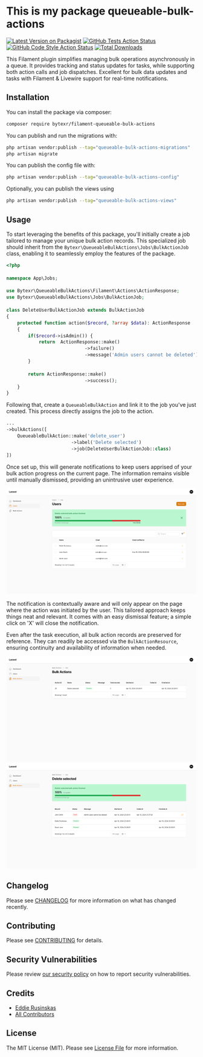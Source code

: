 # This is my package queueable-bulk-actions

[![Latest Version on Packagist](https://img.shields.io/packagist/v/bytexr/filament-queueable-bulk-actions.svg?style=flat-square)](https://packagist.org/packages/bytexr/queueable-bulk-actions)
[![GitHub Tests Action Status](https://img.shields.io/github/actions/workflow/status/bytexr/filament-queueable-bulk-actions/run-tests.yml?branch=main&label=tests&style=flat-square)](https://github.com/bytexr/queueable-bulk-actions/actions?query=workflow%3Arun-tests+branch%3Amain)
[![GitHub Code Style Action Status](https://img.shields.io/github/actions/workflow/status/bytexr/filament-queueable-bulk-actions/fix-php-code-styling.yml?branch=main&label=code%20style&style=flat-square)](https://github.com/bytexr/queueable-bulk-actions/actions?query=workflow%3A"Fix+PHP+code+styling"+branch%3Amain)
[![Total Downloads](https://img.shields.io/packagist/dt/bytexr/filament-queueable-bulk-actions.svg?style=flat-square)](https://packagist.org/packages/bytexr/queueable-bulk-actions)


This Filament plugin simplifies managing bulk operations asynchronously in a queue. It provides tracking and status updates for tasks, while supporting both action calls and job dispatches. Excellent for bulk data updates and tasks with Filament & Livewire support for real-time notifications.

## Installation

You can install the package via composer:

```bash
composer require bytexr/filament-queueable-bulk-actions
```

You can publish and run the migrations with:

```bash
php artisan vendor:publish --tag="queueable-bulk-actions-migrations"
php artisan migrate
```

You can publish the config file with:

```bash
php artisan vendor:publish --tag="queueable-bulk-actions-config"
```

Optionally, you can publish the views using

```bash
php artisan vendor:publish --tag="queueable-bulk-actions-views"
```


## Usage

To start leveraging the benefits of this package, you'll initially create a job tailored to manage your unique bulk action records. This specialized job should inherit from the `Bytexr\QueueableBulkActions\Jobs\BulkActionJob` class, enabling it to seamlessly employ the features of the package.
```php
<?php

namespace App\Jobs;

use Bytexr\QueueableBulkActions\Filament\Actions\ActionResponse;
use Bytexr\QueueableBulkActions\Jobs\BulkActionJob;

class DeleteUserBulkActionJob extends BulkActionJob
{
    protected function action($record, ?array $data): ActionResponse
    {
        if($record->isAdmin()) {
            return  ActionResponse::make()
                             ->failure()
                             ->message('Admin users cannot be deleted');
        }
    
        return ActionResponse::make()
                             ->success();
    }
}
```

Following that, create a `QueueableBulkAction`  and link it to the job you've just created. This process directly assigns the job to the action.
```php
...
->bulkActions([
    QueueableBulkAction::make('delete_user')
                        ->label('Delete selected')
                        ->job(DeleteUserBulkActionJob::class)
])
```

Once set up, this will generate notifications to keep users apprised of your bulk action progress on the current page. The information remains visible until manually dismissed, providing an unintrusive user experience.

![Bulk Action Notification](/resources/images/notification.png)

The notification is contextually aware and will only appear on the page where the action was initiated by the user. This tailored approach keeps things neat and relevant. It comes with an easy dismissal feature; a simple click on 'X' will close the notification.

Even after the task execution, all bulk action records are preserved for reference. They can readily be accessed via the `BulkActionResource`, ensuring continuity and availability of information when needed.

![Bulk Action Notification](/resources/images/resource.png)
![Bulk Action Notification](/resources/images/view-action.png)

## Changelog

Please see [CHANGELOG](CHANGELOG.md) for more information on what has changed recently.

## Contributing

Please see [CONTRIBUTING](.github/CONTRIBUTING.md) for details.

## Security Vulnerabilities

Please review [our security policy](../../security/policy) on how to report security vulnerabilities.

## Credits

- [Eddie Rusinskas](https://github.com/bytexr)
- [All Contributors](../../contributors)

## License

The MIT License (MIT). Please see [License File](LICENSE.md) for more information.
